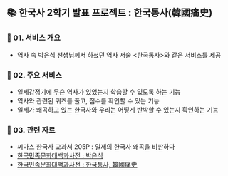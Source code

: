 ## 📚 한국사 2학기 발표 프로젝트 : 한국통사(韓國痛史)

### 📢 01. 서비스 개요
- 역사 속 박은식 선생님께서 하셨던 역사 저술 <한국통사>와 같은 서비스를 제공

### 🎈 02. 주요 서비스
- 일제강점기에 무슨 역사가 있었는지 학습할 수 있도록 하는 기능
- 역사와 관련된 퀴즈를 풀고, 점수를 확인할 수 있는 기능
- 일제가 왜곡하고 있는 한국사와 우리는 어떻게 반박할 수 있는지 확인하는 기능

### 📝 03. 관련 자료
- 씨마스 한국사 교과서 205P : 일제의 한국사 왜곡을 비판하다
- [한국민족문화대백과사전 : 박은식](http://encykorea.aks.ac.kr/Contents/Item/E0021025)
- [한국민족문화대백과사전 : 한국통사, 韓國痛史](http://encykorea.aks.ac.kr/Contents/Item/E0061453)
